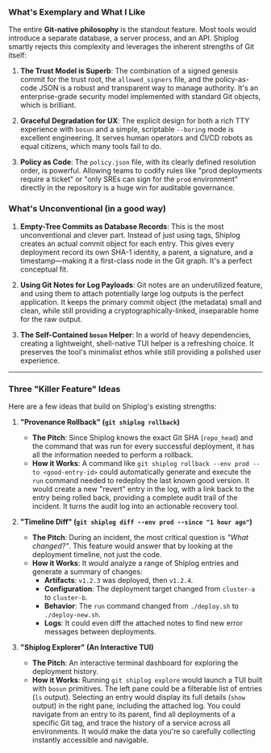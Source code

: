 ### What's Exemplary and What I Like

The entire **Git-native philosophy** is the standout feature. Most tools would introduce a separate database, a server process, and an API. Shiplog smartly rejects this complexity and leverages the inherent strengths of Git itself:

1.  **The Trust Model is Superb**: The combination of a signed genesis commit for the trust root, the `allowed_signers` file, and the policy-as-code JSON is a robust and transparent way to manage authority. It's an enterprise-grade security model implemented with standard Git objects, which is brilliant.
   
2.  **Graceful Degradation for UX**: The explicit design for both a rich TTY experience with `bosun` and a simple, scriptable `--boring` mode is excellent engineering. It serves human operators and CI/CD robots as equal citizens, which many tools fail to do.
   
3.  **Policy as Code**: The `policy.json` file, with its clearly defined resolution order, is powerful. Allowing teams to codify rules like "prod deployments require a ticket" or "only SREs can sign for the `prod` environment" directly in the repository is a huge win for auditable governance.

### What's Unconventional (in a good way)

1.  **Empty-Tree Commits as Database Records**: This is the most unconventional and clever part. Instead of just using tags, Shiplog creates an actual commit object for each entry. This gives every deployment record its own SHA-1 identity, a parent, a signature, and a timestamp—making it a first-class node in the Git graph. It's a perfect conceptual fit.
   
2.  **Using Git Notes for Log Payloads**: Git notes are an underutilized feature, and using them to attach potentially large log outputs is the perfect application. It keeps the primary commit object (the metadata) small and clean, while still providing a cryptographically-linked, inseparable home for the raw output.
   
3.  **The Self-Contained `bosun` Helper**: In a world of heavy dependencies, creating a lightweight, shell-native TUI helper is a refreshing choice. It preserves the tool's minimalist ethos while still providing a polished user experience.

---
### Three "Killer Feature" Ideas

Here are a few ideas that build on Shiplog's existing strengths:

1.  **"Provenance Rollback" (`git shiplog rollback`)**
    * **The Pitch**: Since Shiplog knows the exact Git SHA (`repo_head`) and the command that was run for every successful deployment, it has all the information needed to perform a rollback.
    * **How it Works**: A command like `git shiplog rollback --env prod --to <good-entry-id>` could automatically generate and execute the `run` command needed to redeploy the last known good version. It would create a new "revert" entry in the log, with a link back to the entry being rolled back, providing a complete audit trail of the incident. It turns the audit log into an actionable recovery tool.

2.  **"Timeline Diff" (`git shiplog diff --env prod --since "1 hour ago"`)**
    * **The Pitch**: During an incident, the most critical question is *"What changed?"*. This feature would answer that by looking at the deployment timeline, not just the code.
    * **How it Works**: It would analyze a range of Shiplog entries and generate a summary of changes:
        * **Artifacts**: `v1.2.3` was deployed, then `v1.2.4`.
        * **Configuration**: The deployment target changed from `cluster-a` to `cluster-b`.
        * **Behavior**: The `run` command changed from `./deploy.sh` to `./deploy-new.sh`.
        * **Logs**: It could even diff the attached notes to find new error messages between deployments.

3.  **"Shiplog Explorer" (An Interactive TUI)**
    * **The Pitch**: An interactive terminal dashboard for exploring the deployment history.
    * **How it Works**: Running `git shiplog explore` would launch a TUI built with `bosun` primitives. The left pane could be a filterable list of entries (`ls` output). Selecting an entry would display its full details (`show` output) in the right pane, including the attached log. You could navigate from an entry to its parent, find all deployments of a specific Git tag, and trace the history of a service across all environments. It would make the data you're so carefully collecting instantly accessible and navigable.
